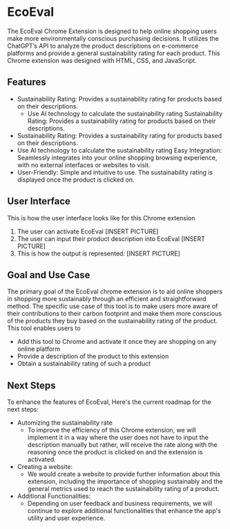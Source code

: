 # EcoEval
The EcoEval Chrome Extension is designed to help online shopping users make more environmentally conscious purchasing decisions. It utilizes the ChatGPT’s API to analyze the product descriptions on e-commerce platforms and provide a general sustainability rating for each product. This Chrome extension was designed with HTML, CSS, and JavaScript. 

## Features
* Sustainability Rating: Provides a sustainability rating for products based on their descriptions.
  * Use AI technology to calculate the sustainability rating
Sustainability Rating: Provides a sustainability rating for products based on their descriptions.
* Sustainability Rating: Provides a sustainability rating for products based on their descriptions.
 * Use AI technology to calculate the sustainability rating
Easy Integration: Seamlessly integrates into your online shopping browsing experience, with no external interfaces or websites to visit.
* User-Friendly: Simple and intuitive to use. The sustainability rating is displayed once the product is clicked on.

## User Interface
This is how the user interface looks like for this Chrome extension
1. The user can activate EcoEval
[INSERT PICTURE]
2. The user can input their product description into EcoEval
[INSERT PICTURE]
3. This is how the output is represented:
[INSERT PICTURE]
 
## Goal and Use Case
The primary goal of the EcoEval chrome extension is to aid online shoppers in shopping more sustainably through an efficient and straightforward method. The specific use case of this tool is to make users more aware of their contributions to their carbon footprint and make them more conscious of the products they buy based on the sustainability rating of the product. This tool enables users to 
* Add this tool to Chrome and activate it once they are shopping on any online platform
* Provide a description of the product to this extension 
* Obtain a sustainability rating of such a product

## Next Steps
To enhance the features of EcoEval,  Here's the current roadmap for the next steps:
* Automizing the sustainability rate
  * To improve the efficiency of this Chrome extension, we will implement it in a way where the user does not have to input the description manually but rather, will receive the rate along with the reasoning once the product is clicked on and the extension is activated. 
* Creating a website: 
  * We would create a website to provide further information about this extension, including the importance of shopping sustainably and the general metrics used to reach the sustainability rating of a product. 
* Additional Functionalities: 
  * Depending on user feedback and business requirements, we will continue to explore additional functionalities that enhance the app's utility and user experience.

